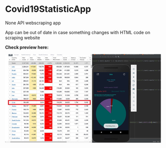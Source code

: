# Covid19StatisticApp
None API webscraping app

App can be out of date in case something changes with HTML code on scraping website

**Check preview here:**

![](covidapp.jpg)
